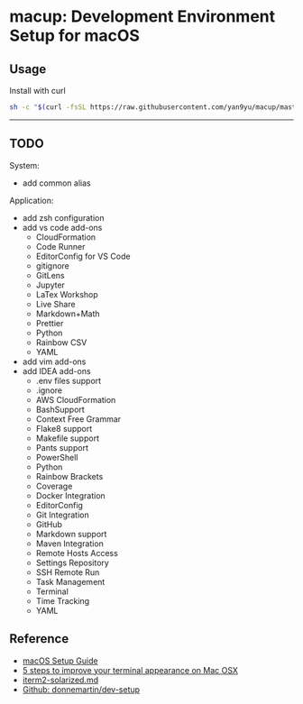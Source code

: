 macup: Development Environment Setup for macOS
=====

## Usage
Install with curl

```bash
sh -c "$(curl -fsSL https://raw.githubusercontent.com/yan9yu/macup/master/install.sh)"
```

---

## TODO

System:
- add common alias

Application:
- add zsh configuration
- add vs code add-ons
  - CloudFormation
  - Code Runner
  - EditorConfig for VS Code
  - gitignore
  - GitLens
  - Jupyter
  - LaTex Workshop
  - Live Share
  - Markdown+Math
  - Prettier
  - Python
  - Rainbow CSV
  - YAML
- add vim add-ons
- add IDEA add-ons
  - .env files support
  - .ignore
  - AWS CloudFormation
  - BashSupport
  - Context Free Grammar
  - Flake8 support
  - Makefile support
  - Pants support
  - PowerShell
  - Python
  - Rainbow Brackets
  - Coverage
  - Docker Integration
  - EditorConfig
  - Git Integration
  - GitHub
  - Markdown support
  - Maven Integration
  - Remote Hosts Access
  - Settings Repository
  - SSH Remote Run
  - Task Management
  - Terminal
  - Time Tracking
  - YAML


## Reference
- [macOS Setup Guide](https://sourabhbajaj.com/mac-setup/)
- [5 steps to improve your terminal appearance on Mac OSX](https://medium.com/@elviocavalcante/5-steps-to-improve-your-terminal-appearance-on-mac-osx-f58b20058c84)
- [iterm2-solarized.md](https://gist.github.com/kevin-smets/8568070)
- [Github: donnemartin/dev-setup](https://github.com/donnemartin/dev-setup)
